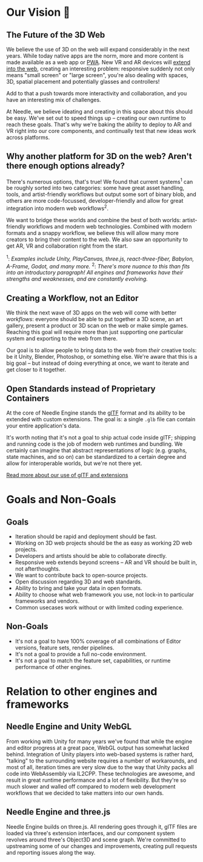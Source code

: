 # Our Vision 🔮

## The Future of the 3D Web

We believe the use of 3D on the web will expand considerably in the next years. While today native apps are the norm, more and more content is made available as a web app or [PWA](https://web.dev/progressive-web-apps/).  New VR and AR devices will [extend into the web](https://immersive-web.github.io/webxr-samples/), creating an interesting problem: responsive suddenly not only means  "small screen" or "large screen", you're also dealing with spaces, 3D, spatial placement and potentially glasses and controllers!  

Add to that a push towards more interactivity and collaboration, and you have an interesting mix of challenges.  

At Needle, we believe ideating and creating in this space about this should be easy. We've set out to speed things up – creating our own runtime to reach these goals. That's why we're baking the ability to deploy to AR and VR right into our core components, and continually test that new ideas work across platforms. 

## Why another platform for 3D on the web? Aren't there enough options already?

There's numerous options, that's true! We found that current systems<sup>1</sup> can be roughly sorted into two categories: some have great asset handling, tools, and artist-friendly workflows but output some sort of binary blob, and others are more code-focussed, developer-friendly and allow for great integration into modern web workflows<sup>2</sup>.  

We want to bridge these worlds and combine the best of both worlds: artist-friendly workflows and modern web technologies. Combined with modern formats and a snappy workflow, we believe this will allow many more creators to bring their content to the web. We also saw an opportunity to get AR, VR and collaboration right from the start.  
  
<sup>1</sup>: _Examples include Unity, PlayCanvas, three.js, react-three-fiber, Babylon, A-Frame, Godot, and many more._
<sup>2</sup>: _There's more nuance to this than fits into an introductory paragraph! All engines and frameworks have their strengths and weaknesses, and are constantly evolving._
  
## Creating a Workflow, not an Editor
  
We think the next wave of 3D apps on the web will come with better _workflows_: everyone should be able to put together a 3D scene, an art gallery, present a product or 3D scan on the web or make simple games. Reaching this goal will require more than just supporting one particular system and exporting to the web from there.
  
Our goal is to allow people to bring data to the web from _their_ creative tools: be it Unity, Blender, Photoshop, or something else. We're aware that this is a big goal – but instead of doing everything at once, we want to iterate and get closer to it together.  
  
## Open Standards instead of Proprietary Containers

At the core of Needle Engine stands the [glTF](https://registry.khronos.org/glTF/specs/2.0/glTF-2.0.html) format and its ability to be extended with custom extensions. The goal is: a single `.glb` file can contain your entire application's data. 
  
It's worth noting that it's not a goal to ship actual code inside glTF; shipping and running code is the job of modern web runtimes and bundling. We certainly can imagine that abstract representations of logic (e.g. graphs, state machines, and so on) can be standardized to a certain degree and allow for interoperable worlds, but we're not there yet.  
  
[Read more about our use of glTF and extensions](./technical-overview.md)

# Goals and Non-Goals

## Goals
- Iteration should be rapid and deployment should be fast. 
- Working on 3D web projects should be the as easy as working 2D web projects.   
- Developers and artists should be able to collaborate directly.   
- Responsive web extends beyond screens – AR and VR should be built in, not afterthoughts.   
- We want to contribute back to open-source projects. 
- Open discussion regarding 3D and web standards. 
- Ability to bring and take your data in open formats. 
- Ability to choose what web framework you use, not lock-in to particular frameworks and vendors. 
- Common usecases work without or with limited coding experience.  

## Non-Goals
- It's not a goal to have 100% coverage of all combinations of Editor versions, feature sets, render pipelines.  
- It's not a goal to provide a full no-code environment.  
- It's not a goal to match the feature set, capabilities, or runtime performance of other engines.  
  
# Relation to other engines and frameworks  

## Needle Engine and Unity WebGL

From working with Unity for many years we've found that while the engine and editor progress at a great pace, WebGL output has somewhat lacked behind. Integration of Unity players into web-based systems is rather hard, "talking" to the surrounding website requires a number of workarounds, and most of all, iteration times are very slow due to the way that Unity packs all code into WebAssembly via IL2CPP. These technologies are awesome, and result in great runtime performance and a lot of flexibility. But they're so much slower and walled off compared to modern web development workflows that we decided to take matters into our own hands.  

## Needle Engine and three.js

Needle Engine builds on three.js. All rendering goes through it, glTF files are loaded via three's extension interfaces, and our component system revolves around three's Object3D and scene graph. We're committed to upstreaming some of our changes and improvements, creating pull requests and reporting issues along the way.  
